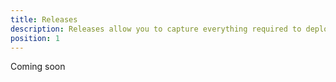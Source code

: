 ```yaml
---
title: Releases	
description: Releases allow you to capture everything required to deploy a project in a repeatable and reliable manner.
position: 1		
---
```


Coming soon

